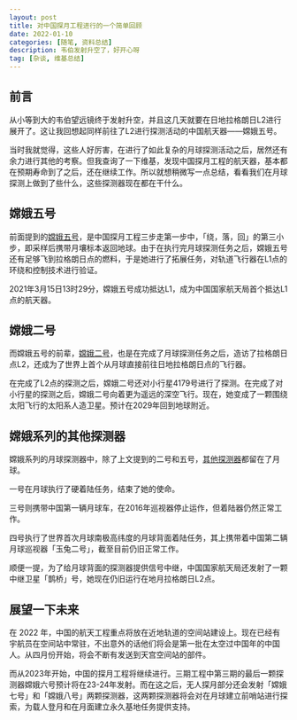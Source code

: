 ```yaml
---
layout: post
title: 对中国探月工程进行的一个简单回顾
date: 2022-01-10
categories: [随笔, 资料总结]
description: 韦伯发射升空了，好开心呀
tag: [杂谈, 维基总结]
---
```


## 前言

从小等到大的韦伯望远镜终于发射升空，并且这几天就要在日地拉格朗日L2进行展开了。这让我回想起同样前往了L2进行探测活动的中国航天器——嫦娥五号。

当时我就觉得，这些人好厉害，在进行了如此复杂的月球探测活动之后，居然还有余力进行其他的考察。但我查询了一下维基，发现中国探月工程的航天器，基本都在预期寿命到了之后，还在继续工作。所以就想稍微写一点总结，看看我们在月球探测上做到了些什么，这些探测器现在都在干什么。

## 嫦娥五号

前面提到的[嫦娥五号](https://zh.wikipedia.org/wiki/嫦娥五号)，是中国探月工程三步走第一步中，「绕，落，回」的第三小步，即采样后携带月壤标本返回地球。由于在执行完月球探测任务之后，嫦娥五号还有足够飞到拉格朗日点的燃料，于是她进行了拓展任务，对轨道飞行器在L1点的环绕和控制技术进行验证。

2021年3月15日13时29分，嫦娥五号成功抵达L1，成为中国国家航天局首个抵达L1点的航天器。

## 嫦娥二号

而嫦娥五号的前辈，[嫦娥二号](https://zh.wikipedia.org/wiki/嫦娥二号)，也是在完成了月球探测任务之后，造访了拉格朗日点L2，还成为了世界上首个从月球直接前往日地拉格朗日点的飞行器。

在完成了L2点的探测之后，嫦娥二号还对小行星4179号进行了探测。在完成了对小行星的探测之后，嫦娥二号向着更为遥远的深空飞行。现在，她变成了一颗围绕太阳飞行的太阳系人造卫星。预计在2029年回到地球附近。

## 嫦娥系列的其他探测器

嫦娥系列的月球探测器中，除了上文提到的二号和五号，[其他探测器](https://zh.wikipedia.org/wiki/中国探月工程)都留在了月球。

一号在月球执行了硬着陆任务，结束了她的使命。

三号则携带中国第一辆月球车，在2016年巡视器停止运作，但着陆器仍然正常工作。

四号执行了世界首次月球南极高纬度的月球背面着陆任务，其上携带着中国第二辆月球巡视器「玉兔二号」，截至目前仍旧正常工作。

顺便一提，为了给月球背面的探测器提供信号中继，中国国家航天局还发射了一颗中继卫星「鹊桥」号，她现在仍旧运行在地月拉格朗日L2点。

## 展望一下未来

在 2022 年，中国的航天工程重点将放在近地轨道的空间站建设上。现在已经有宇航员在空间站中常驻，不出意外的话他们将会是第一批在太空过中国年的中国人。从四月份开始，将会不断有发送到天宫空间站的部件。

而从2023年开始，中国的探月工程将继续进行。三期工程中第三期的最后一颗探测器嫦娥六号预计将在23-24年发射。而在这之后，无人探月部分还会发射「嫦娥七号」和「嫦娥八号」两颗探测器，这两颗探测器将会对在月球建立前哨站进行探索，为载人登月和在月面建立永久基地任务提供支持。
